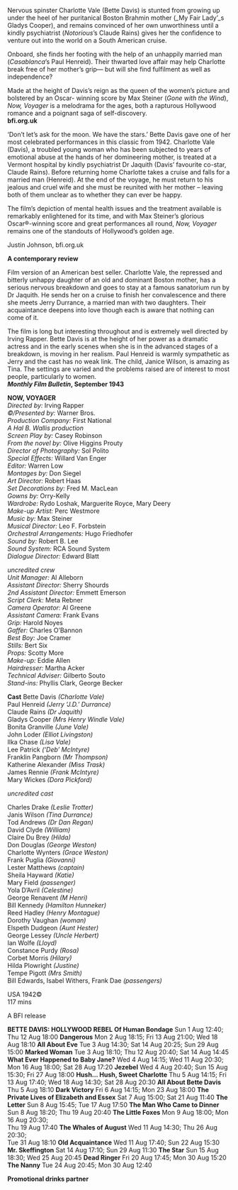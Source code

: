 
Nervous spinster Charlotte Vale (Bette Davis) is stunted from growing up under the heel of her puritanical Boston Brahmin mother (_My Fair Lady’_s Gladys Cooper), and remains convinced of her own unworthiness until a kindly psychiatrist (_Notorious_’s Claude Rains) gives her the confidence to venture out into the world on a South American cruise.

Onboard, she finds her footing with the help of an unhappily married man (_Casablanca_’s Paul Henreid). Their thwarted love affair may help Charlotte break free of her mother’s grip— but will she find fulfilment as well as independence?

Made at the height of Davis’s reign as the queen of the women’s picture and bolstered by an Oscar- winning score by Max Steiner (_Gone with the Wind_), _Now, Voyager_ is a melodrama for the ages, both a rapturous Hollywood romance and a poignant saga of self-discovery.<br>
**bfi.org.uk**

‘Don’t let’s ask for the moon. We have the stars.’ Bette Davis gave one of her most celebrated performances in this classic from 1942. Charlotte Vale (Davis), a troubled young woman who has been subjected to years of emotional abuse at the hands of her domineering mother, is treated at a Vermont hospital by kindly psychiatrist Dr Jaquith (Davis’ favourite co-star, Claude Rains). Before returning home Charlotte takes a cruise and falls for a married man (Henreid). At the end of the voyage, he must return to his jealous and cruel wife and she must be reunited with her mother – leaving both of them unclear as to whether they can ever be happy.

The film’s depiction of mental health issues and the treatment available is remarkably enlightened for its time, and with Max Steiner’s glorious  
Oscar®-winning score and great performances all round, _Now, Voyager_ remains one of the standouts of Hollywood’s golden age.

Justin Johnson, bfi.org.uk

**A contemporary review**

Film version of an American best seller. Charlotte Vale, the repressed and bitterly unhappy daughter of an old and dominant Boston mother, has a serious nervous breakdown and goes to stay at a famous sanatorium run by  Dr Jaquith. He sends her on a cruise to finish her convalescence and there she meets Jerry Durrance, a married man with two daughters. Their acquaintance deepens into love though each is aware that nothing can come of it.

The film is long but interesting throughout and is extremely well directed by Irving Rapper. Bette Davis is at the height of her power as a dramatic actress and in the early scenes when she is in the advanced stages of a breakdown, is moving in her realism. Paul Henreid is warmly sympathetic as Jerry and the cast has no weak link. The child, Janice Wilson, is amazing as Tina. The settings are varied and the problems raised are of interest to most people, particularly to women.<br>
**_Monthly Film Bulletin_, September 1943**

**NOW, VOYAGER**<br>
_Directed by:_ Irving Rapper  
_©/Presented by:_ Warner Bros.  
_Production Company:_ First National  
_A Hal B. Wallis production_  
_Screen Play by:_ Casey Robinson  
_From the novel by:_ Olive Higgins Prouty  
_Director of Photography:_ Sol Polito  
_Special Effects:_ Willard Van Enger  
_Editor:_ Warren Low  
_Montages by:_ Don Siegel  
_Art Director:_ Robert Haas  
_Set Decorations by:_ Fred M. MacLean  
_Gowns by:_ Orry-Kelly  
_Wardrobe:_ Rydo Loshak, Marguerite Royce, Mary Deery  
_Make-up Artist:_ Perc Westmore  
_Music by:_ Max Steiner  
_Musical Director:_ Leo F. Forbstein  
_Orchestral Arrangements:_ Hugo Friedhofer  
_Sound by:_ Robert B. Lee  
_Sound System:_ RCA Sound System  
_Dialogue Director:_ Edward Blatt<br>

_uncredited crew_<br>
_Unit Manager:_ Al Alleborn  
_Assistant Director:_ Sherry Shourds  
_2nd Assistant Director:_ Emmett Emerson  
_Script Clerk:_ Meta Rebner  
_Camera Operator:_ Al Greene  
_Assistant Camera:_ Frank Evans  
_Grip:_ Harold Noyes  
_Gaffer:_ Charles O’Bannon  
_Best Boy:_ Joe Cramer  
_Stills:_ Bert Six  
_Props:_ Scotty More  
_Make-up:_ Eddie Allen  
_Hairdresser:_ Martha Acker  
_Technical Adviser:_ Gilberto Souto  
_Stand-ins:_ Phyllis Clark, George Becker<br>

**Cast**
Bette Davis _(Charlotte Vale)_  
Paul Henreid _(Jerry ‘J.D.’ Durrance)_  
Claude Rains _(Dr Jaquith)_  
Gladys Cooper _(Mrs Henry Windle Vale)_  
Bonita Granville _(June Vale)_  
John Loder _(Elliot Livingston)_  
Ilka Chase _(Lisa Vale)_  
Lee Patrick _(‘Deb’ McIntyre)_  
Franklin Pangborn _(Mr Thompson)_  
Katherine Alexander _(Miss Trask)_  
James Rennie _(Frank McIntyre)_  
Mary Wickes _(Dora Pickford)_

_uncredited cast_

Charles Drake _(Leslie Trotter)_  
Janis Wilson _(Tina Durrance)_  
Tod Andrews _(Dr Dan Regan)_  
David Clyde _(William)_  
Claire Du Brey _(Hilda)_  
Don Douglas _(George Weston)_  
Charlotte Wynters _(Grace Weston)_  
Frank Puglia _(Giovanni)_  
Lester Matthews _(captain)_  
Sheila Hayward _(Katie)_  
Mary Field _(passenger)_  
Yola D’Avril _(Celestine)_  
George Renavent _(M Henri)_  
Bill Kennedy _(Hamilton Hunneker)_  
Reed Hadley _(Henry Montague)_  
Dorothy Vaughan _(woman)_  
Elspeth Dudgeon _(Aunt Hester)_  
George Lessey _(Uncle Herbert)_  
Ian Wolfe _(Lloyd)_  
Constance Purdy _(Rosa)_  
Corbet Morris _(Hilary)_  
Hilda Plowright _(Justine)_  
Tempe Pigott _(Mrs Smith)_  
Bill Edwards, Isabel Withers, Frank Dae _(passengers)_  

USA 1942©<br>
117 mins<br>

A BFI release

**BETTE DAVIS: HOLLYWOOD REBEL**
**Of Human Bondage**
Sun 1 Aug 12:40; Thu 12 Aug 18:00
**Dangerous**
Mon 2 Aug 18:15; Fri 13 Aug 21:00;  Wed 18 Aug 18:10
**All About Eve**
Tue 3 Aug 14:30; Sat 14 Aug 20:25;  Sun 29 Aug 15:00
**Marked Woman**
Tue 3 Aug 18:10; Thu 12 Aug 20:40;  Sat 14 Aug 14:45
**What Ever Happened to Baby Jane?**
Wed 4 Aug 14:15; Wed 11 Aug 20:30;  Mon 16 Aug 18:00; Sat 28 Aug 17:20
**Jezebel**
Wed 4 Aug 20:40; Sun 15 Aug 15:30;  Fri 27 Aug 18:00
**Hush… Hush, Sweet Charlotte**
Thu 5 Aug 14:15; Fri 13 Aug 17:40;  Wed 18 Aug 14:30; Sat 28 Aug 20:30
**All About Bette Davis**
Thu 5 Aug 18:10
**Dark Victory**
Fri 6 Aug 14:15; Mon 23 Aug 18:00
**The Private Lives of Elizabeth and Essex**
Sat 7 Aug 15:00; Sat 21 Aug 11:40
**The Letter**
Sun 8 Aug 15:45; Tue 17 Aug 17:50
**The Man Who Came to Dinner**
Sun 8 Aug 18:20; Thu 19 Aug 20:40
**The Little Foxes**
Mon 9 Aug 18:00; Mon 16 Aug 20:30;  
Thu 19 Aug 17:40
**The Whales of August**
Wed 11 Aug 14:30; Thu 26 Aug 20:30;  
Tue 31 Aug 18:10
**Old Acquaintance**
Wed 11 Aug 17:40; Sun 22 Aug 15:30
**Mr. Skeffington**
Sat 14 Aug 17:10; Sun 29 Aug 11:30
**The Star**
Sun 15 Aug 18:30; Wed 25 Aug 20:45
**Dead Ringer**
Fri 20 Aug 17:45; Mon 30 Aug 15:20
**The Nanny**
Tue 24 Aug 20:45; Mon 30 Aug 12:40

**Promotional drinks partner**
<!--stackedit_data:
eyJoaXN0b3J5IjpbLTE2NzgwMDEzNTIsLTE0MTQ5NDY4ODQsNz
MwOTk4MTE2XX0=
-->